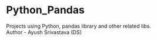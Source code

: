 # Python_Pandas
Projects using Python, pandas library and other related libs.
<br>
Author - Ayush Srivastava (DS)
